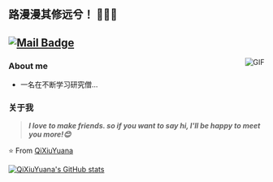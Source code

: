 ## 路漫漫其修远兮！ 👨🏻‍💻
[![Mail Badge](https://img.shields.io/badge/-wenchangkeh@gmail.com-c14438?style=flat&logo=Gmail&logoColor=white&link=mailto:wenchangkeh@gmail.com)](mailto:wenchangkeh@gmail.com)
---
<img align="right" alt="GIF" src="https://raw.githubusercontent.com/JoeyBling/JoeyBling/master/pic/pusheencode.gif" />

### About me

- 一名在不断学习研究僧...




### 关于我

> ***I love to make friends. so if you want to say hi, I'll be happy to meet you more!😊***

⭐️ From [QiXiuYuana](https://github.com/QiXiuYuana)

<!--
**QiXiuYuana/QiXiuYuana** is a ✨ _special_ ✨ repository because its `README.md` (this file) appears on your GitHub profile.

Here are some ideas to get you started:

- 🔭 I’m currently working on ...
- 🌱 I’m currently learning ...
- 👯 I’m looking to collaborate on ...
- 🤔 I’m looking for help with ...
- 💬 Ask me about ...
- 📫 How to reach me: ...
- 😄 Pronouns: ...
- ⚡ Fun fact: ...
-->
[![QiXiuYuana's GitHub stats](https://github-readme-stats.vercel.app/api?username=QiXiuYuana)](https://github.com/QiXiuYuana/github-readme-stats)
